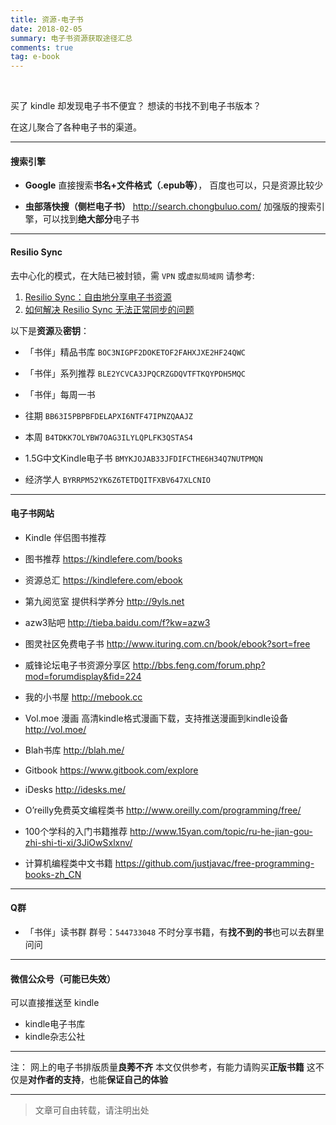 ```yaml
---
title: 资源-电子书
date: 2018-02-05 
summary: 电子书资源获取途径汇总
comments: true
tag: e-book
---
```

&nbsp;


买了 kindle 却发现电子书不便宜？
想读的书找不到电子书版本？

在这儿聚合了各种电子书的渠道。


---

#### 搜索引擎  

* **Google**
直接搜索**书名+文件格式（.epub等）**，
百度也可以，只是资源比较少


* **虫部落快搜（**侧栏**电子书）**
http://search.chongbuluo.com/
加强版的搜索引擎，可以找到**绝大部分**电子书


---



#### Resilio Sync 
去中心化的模式，在大陆已被封锁，需 `VPN` 或`虚拟局域网`
请参考:
1. [Resilio Sync：自由地分享电子书资源](https://bookfere.com/post/347.html)
2. [如何解决 Resilio Sync 无法正常同步的问题](https://bookfere.com/post/347.html)

以下是**资源**及**密钥**：
* 「书伴」精品书库
`BOC3NIGPF2DOKETOF2FAHXJXE2HF24QWC`
* 「书伴」系列推荐
`BLE2YCVCA3JPQCRZGDQVTFTKQYPDH5MQC`

* 「书伴」每周一书
 * 往期
 `BB63I5PBPBFDELAPXI6NTF47IPNZQAAJZ`
 * 本周
 `B4TDKK7OLYBW7OAG3ILYLQPLFK3QSTAS4`


* 1.5G中文Kindle电子书
`BMYKJOJAB33JFDIFCTHE6H34Q7NUTPMQN`



* 经济学人
`BYRRPM52YK6Z6TETDQITFXBV647XLCNIO`



---

#### 电子书网站


* Kindle 伴侣图书推荐
 * 图书推荐
	https://kindlefere.com/books
 * 资源总汇
	https://kindlefere.com/ebook
* 第九阅览室 提供科学养分
	http://9yls.net
* azw3贴吧
	http://tieba.baidu.com/f?kw=azw3
* 图灵社区免费电子书
	http://www.ituring.com.cn/book/ebook?sort=free
* 威锋论坛电子书资源分享区
	http://bbs.feng.com/forum.php?mod=forumdisplay&fid=224
* 我的小书屋
	http://mebook.cc
* Vol.moe 漫画
	高清kindle格式漫画下载，支持推送漫画到kindle设备
	http://vol.moe/
	
* Blah书库 
	http://blah.me/
* Gitbook
	https://www.gitbook.com/explore
* iDesks
	http://idesks.me/
* O’reilly免费英文编程类书
	http://www.oreilly.com/programming/free/
* 100个学科的入门书籍推荐
	http://www.15yan.com/topic/ru-he-jian-gou-zhi-shi-ti-xi/3JiOwSxlxnv/
* 计算机编程类中文书籍
	https://github.com/justjavac/free-programming-books-zh_CN

---

#### Q群
* 「书伴」读书群
 群号：`544733048`
 不时分享书籍，有**找不到的书**也可以去群里问问


---

#### 微信公众号（可能已失效）
可以直接推送至 kindle
* kindle电子书库
* kindle杂志公社



---

注：
网上的电子书排版质量**良莠不齐**
本文仅供参考，有能力请购买**正版书籍**
这不仅是**对作者的支持**，也能**保证自己的体验**

---
> 文章可自由转载，请注明出处
